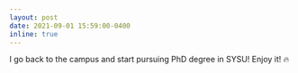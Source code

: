 ```yaml
---
layout: post
date: 2021-09-01 15:59:00-0400
inline: true
---
```


I go back to the campus and start pursuing PhD degree in SYSU! Enjoy it! :fire:
